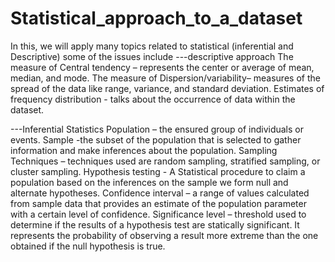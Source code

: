 # Statistical_approach_to_a_dataset
In this, we will apply many topics related to statistical (inferential and Descriptive)
some of the issues include 
---descriptive approach 
The measure of Central tendency – represents the center or average of mean, median, and mode.
The measure of Dispersion/variability– measures of the spread of the data like range, variance, and standard deviation.
Estimates of frequency distribution - talks about the occurrence of data within the dataset.

---Inferential Statistics
Population – the ensured group of individuals or events.
Sample -the subset of the population that is selected to gather information and make inferences
about the population.
Sampling Techniques – techniques used are random sampling, stratified sampling, or cluster
sampling.
Hypothesis testing - A Statistical procedure to claim a population based on the
inferences on the sample we form null and alternate hypotheses.
Confidence interval – a range of values calculated from sample data that provides an
estimate of the population parameter with a certain level of confidence.
Significance level – threshold used to determine if the results of a hypothesis test are
statically significant. It represents the probability of observing a result more extreme than
the one obtained if the null hypothesis is true. 
